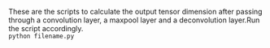 These are the scripts to calculate the output tensor dimension after passing through a convolution layer, a maxpool layer and a deconvolution layer.Run the script accordingly.<br>
                                           ```python filename.py```<br>
